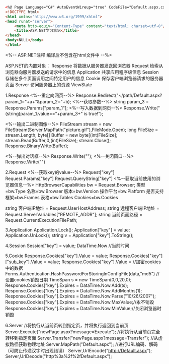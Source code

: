 ```html
<%@ Page Language="C#" AutoEventWireup="true" CodeFile="Default.aspx.cs" Inherits="_Default" %>
<!DOCTYPE html>
<html xmlns="http://www.w3.org/1999/xhtml">
<head runat="server">
	<meta http-equiv="Content-Type" content="text/html; charset=utf-8"/>
    <title>ASP.NET学习笔记</title>
</head>
<body>NULL</body>
</html>
```
<!-- HTML注释  -->
<%-- ASP.NET注释 编译后不包含在html文件中 --%>

ASP.NET的内置对象：
Response	将数据从服务器发送回浏览器
Request		检索从浏览器向服务器发送的请求中的信息
Application	共享应用程序级信息
Session		存储在多个页面调用之间特定用户的信息
Cookie		保存客户端浏览器请求的服务器页面
Server		访问服务器上的资源
ViewState


1.Response
<%--重定向网页--%>
Response.Redirect("~/path/Default.aspx?param_1="+a+"&param_2="+b);
<%--获取参数--%>
string param_3 = Response.Params["param_1"];
<%--写入数据到网页--%>
Response.Write("(string)param_1.value=="+param_3+" is true!");

<%--输出二进制图像--%>
FileStream stream = new FileStream(Server.MapPath("picture.gif"),FileMode.Open);
long FileSize = stream.Length;
byte[] Buffer = new byte[(int)FileSize];
stream.Read(Buffer,0,(int)FileSize);
stream.Close();
Response.BinaryWrite(Buffer);

<%--弹出对话框--%>
Response.Write("<script>alert('Error!')</script>");
<%--关闭窗口--%>
Response.Write("<script>window.close();</script>")


2.Request
<%--获取key的value--%>
Request["key"]
Request.Params["key"]
Request.QueryString["key"]
<%--获取当前使用的浏览器信息--%>
HttpBrowserCapabilities bw = Request.Browser;
类型=bw.Type 名称=bw.Browser 版本=bw.Version 操作平台=bw.Platform 
是否支持 框架=bw.Frames 表格=bw.Tables Cookies=bw.Cookies

string 客户端IP地址 = Request.UserHostAddress;
string 远程客户端IP地址 = Request.ServerVariables["REMOTE_ADDR"];
string 当前页面路径 = Request.CurrentExecutionFilePath;

3.Application
Application.Lock();
Application["key"] = value;
Application.UnLock();
string v = Application["key"].ToString();

4.Session
Session["key"] = value;
		DataTime.Now //当前时间

5.Cookie
Response.Cookies["key"].Value = value;
Response.Cookies["key"]["sub_key"].Value = value;
Response.Cookies["key"].Value = 	  //加密cookies中的数据
	Forms.Authentication.HashPasswordForStoringInConfigFile(data,"md5")
//设置cookies销毁日期
TimeSpan s = new TimeSpan(0,0,20,0);
Response.Cookies["key"].Expires = DataTime.Now.Add(ts);
Response.Cookies["key"].Expires = DataTime.Now.AddMonths(1);
Response.Cookies["key"].Expires = DataTime.Now.Parse("10/26/2007");
Response.Cookies["key"].Expires = DataTime.Now.MaxValue;//永不销毁
Response.Cookies["key"].Expires = DataTime.Now.MinValue;//关闭浏览器时销毁

6.Server
//将执行从当前页转到指定页，并将执行返回到当前页
Server.Execute("newPage.aspx?message=Execute"); 
//将执行从当前页完全转移到指定页面
Server.Transfer("newPage.aspx?message=Transfer");
//从虚拟路径获取物理地址
Server.MapPath("Default.aspx");
//进行URL编码、解码（可防止传递汉字时出现错误）
Server,UrlEncode("http://Default.aspx");
Server,UrlDecode("http%3a%2f%2fDefault.aspx");





